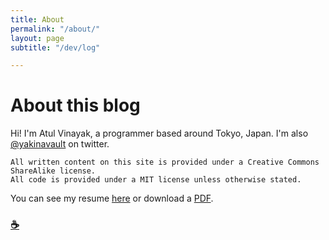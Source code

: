 ```yaml
---
title: About
permalink: "/about/"
layout: page
subtitle: "/dev/log"

---
```

# About this blog

Hi! I'm Atul Vinayak, a programmer based around Tokyo, Japan. I'm also [@yakinavault](https://twitter.com/yakinavault) on twitter.

    All written content on this site is provided under a Creative Commons ShareAlike license. 
    All code is provided under a MIT license unless otherwise stated.

You can see my resume [here](https://goo.gl/96aepH) or download a [PDF](https://goo.gl/D2GXJ9).

### [☕](https://ko-fi.com/S6S51GBT3)